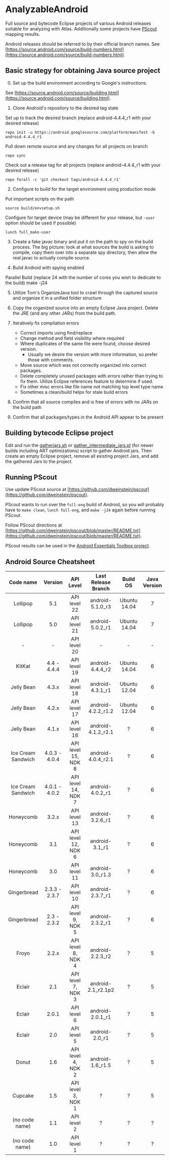 AnalyzableAndroid
=================

Full source and bytecode Eclipse projects of various Android releases suitable for analyzing with Atlas.  Additionally some projects have [PScout](http://pscout.csl.toronto.edu/) mapping results.

Android releases should be referred to by their official branch names.  See [https://source.android.com/source/build-numbers.html](https://source.android.com/source/build-numbers.html). 

## Basic strategy for obtaining Java source project

0) Set up the build environment according to Google's instructions. 

See [https://source.android.com/source/building.html](https://source.android.com/source/building.html).

1) Clone Android's repository to the desired tag state

Set up to track the desired branch (replace android-4.4.4_r1 with your desired release)

`repo init -u https://android.googlesource.com/platform/manifest -b android-4.4.4_r1`

Pull down remote source and any changes for all projects on branch

`repo sync`

Check out a release tag for all projects (replace android-4.4.4_r1 with your desired release)

`repo forall -c 'git checkout tags/android-4.4.4_r1'`

2) Configure to build for the target environment using production mode

Put important scripts on the path

`source build/envsetup.sh`

Configure for target device (may be different for your release, but `-user` option should be used if possible)

`lunch full_mako-user`

3) Create a fake javac binary and put it on the path to spy on the build process. The big picture: look at what sources the build is asking to compile, copy them over into a separate spy directory, then allow the real javac to actually compile source.

4) Build Android with spying enabled

Parallel Build (replace 24 with the number of cores you wish to dedicate to the build)
make -j24

5) Utilize Tom's OrganizeJava tool to crawl through the captured source and organize it in a unified folder structure

6) Copy the organized source into an empty Eclipse Java project. Delete the JRE (and any other JARs) from the build path.

7) Iteratively fix compilation errors

    - Correct imports using find/replace
    - Change method and field visibility where required
    - Where duplicates of the same file were found, choose desired version.
        - Usually we desire the version with more information, so prefer those with comments.
    - Move source which was not correctly organized into correct packages.
    - Delete completely unused packages with errors rather than trying to fix them. Utilize Eclipse references feature to determine if used.
    - Fix other misc errors like file name not matching top level type name
    - Sometimes a clean/build helps for stale build errors

8) Confirm that all source compiles and is free of errors with no JARs on the build path

9) Confirm that all packages/types in the Android API appear to be present

## Building bytecode Eclipse project
Edit and run the [gatherjars.sh](https://github.com/EnSoftCorp/AnalyzableAndroid/blob/master/Tools/gatherjars.sh) or [gather_intermediate_jars.pl](https://github.com/EnSoftCorp/AnalyzableAndroid/blob/master/Tools/gather_intermediate_jars.pl) (for newer builds including ART optimizations) script to gather Android jars.  Then create an empty Eclipse project, remove all existing project Jars, and add the gathered Jars to the project.

## Running PScout

Use update PScout source at [https://github.com/dweinstein/pscout](https://github.com/dweinstein/pscout).

PScout wants to run over the `full-eng` build of Android, so you will probably have to `make clean`, `lunch full-eng`, and `make -j24` again before running PScout.

Follow PScout directions at [https://github.com/dweinstein/pscout/blob/master/README.txt](https://github.com/dweinstein/pscout/blob/master/README.txt).

PScout results can be used in the [Android Essentials Toolbox project](https://github.com/EnSoftCorp/android-essentials-toolbox).

## Android Source Cheatsheet

|    **Code name**   	|  **Version**  	|    **API Level**    	| **Last Release Branch** 	|   **Build OS**   	| **Java Version** 	|
|:------------------:	|:-------------:	|:-------------------:	|:-----------------------:	|:----------------:	|:----------------:	|
| Lollipop           	| 5.1           	| API level 22        	| android-5.1.0_r3        	| Ubuntu 14.04     	| 7                	|
| Lollipop           	| 5.0           	| API level 21        	| android-5.0.2_r1        	| Ubuntu 14.04     	| 7                	|
| -           	| -           	| API level 20        	| -        	| -     	| -                	|
| KitKat             	| 4.4 - 4.4.4   	| API level 19        	| android-4.4.4_r2        	| Ubuntu 14.04     	| 6                	|
| Jelly Bean         	| 4.3.x         	| API level 18        	| android-4.3.1_r1        	| Ubuntu 12.04     	| 6                	|
| Jelly Bean         	| 4.2.x         	| API level 17        	| android-4.2.2_r1.2      	| Ubuntu 12.04  	| 6                	|
| Jelly Bean         	| 4.1.x         	| API level 16        	| android-4.1.2_r2.1      	| ?                	| 6                	|
| Ice Cream Sandwich 	| 4.0.3 - 4.0.4 	| API level 15, NDK 8 	| android-4.0.4_r2.1      	| ?                	| 6                	|
| Ice Cream Sandwich 	| 4.0.1 - 4.0.2 	| API level 14, NDK 7 	| android-4.0.2_r1        	| ?                	| 6                	|
| Honeycomb          	| 3.2.x         	| API level 13        	| android-3.2.6_r1        	| ?                	| 6                	|
| Honeycomb          	| 3.1           	| API level 12, NDK 6 	| android-3.1_r1          	| ?                	| 6                	|
| Honeycomb          	| 3.0           	| API level 11        	| android-3.0_r1.3        	| ?                	| 6                	|
| Gingerbread        	| 2.3.3 - 2.3.7 	| API level 10        	| android-2.3.7_r1        	| ?                	| 6                	|
| Gingerbread        	| 2.3 - 2.3.2   	| API level 9, NDK 5  	| android-2.3.2_r1        	| ?                	| 6                	|
| Froyo              	| 2.2.x         	| API level 8, NDK 4  	| android-2.2.3_r2        	| ?                	| 5                	|
| Eclair             	| 2.1           	| API level 7, NDK 3  	| android-2.1_r2.1p2      	| ?                	| 5                	|
| Eclair             	| 2.0.1         	| API level 6         	| android-2.0.1_r1        	| ?                	| 5                	|
| Eclair             	| 2.0           	| API level 5         	| android-2.0_r1          	| ?                	| 5                	|
| Donut              	| 1.6           	| API level 4, NDK 2  	| android-1.6_r1.5        	| ?                	| 5                	|
| Cupcake            	| 1.5           	| API level 3, NDK 1  	| ?                       	| ?                	| 5                	|
| (no code name)     	| 1.1           	| API level 2         	| ?                       	| ?                	| ?                	|
| (no code name)     	| 1.0           	| API level 1         	| ?                       	| ?                	| ?                	|
